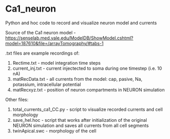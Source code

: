 # Ca1_neuron
Python and hoc code to record and visualize neuron model and currents

Source of the Ca1 neuron model - https://senselab.med.yale.edu/ModelDB/ShowModel.cshtml?model=187610&file=/arrayTomography/#tabs-1

.txt files are example recordings of:
1. Rectime.txt - model integration time steps 
2. current_inj.txt - current injectected to soma during one timestep (i.e. 10 nA)
3. matRecData.txt - all currents from the model: cap, pasive, Na, potassium, intracellular potential
4. matRecxyz.txt - position of neuron compartments in NEURON simulation

Other files:
1. total_currents_ca1_CC.py - script to visualize recorded currents and cell morphology
2. save_hel.hoc - script that works after initialization of the original NEURON simulation and saves all currents from all cell segments
3. twinApical.swc - morphology of the cell


